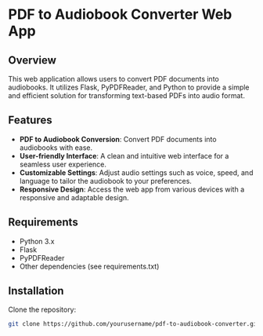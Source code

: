 # PDF to Audiobook Converter Web App

## Overview

This web application allows users to convert PDF documents into audiobooks. It utilizes Flask, PyPDFReader, and Python to provide a simple and efficient solution for transforming text-based PDFs into audio format.

## Features

- **PDF to Audiobook Conversion**: Convert PDF documents into audiobooks with ease.
- **User-friendly Interface**: A clean and intuitive web interface for a seamless user experience.
- **Customizable Settings**: Adjust audio settings such as voice, speed, and language to tailor the audiobook to your preferences.
- **Responsive Design**: Access the web app from various devices with a responsive and adaptable design.

## Requirements

- Python 3.x
- Flask
- PyPDFReader
- Other dependencies (see requirements.txt)

## Installation

Clone the repository:

   ```bash
   git clone https://github.com/yourusername/pdf-to-audiobook-converter.git
